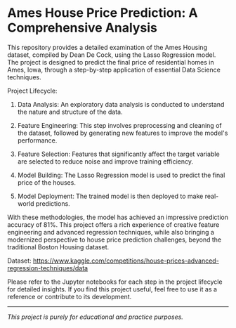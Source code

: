# Ames House Price Prediction: A Comprehensive Analysis

This repository provides a detailed examination of the Ames Housing dataset, compiled by Dean De Cock, using the Lasso Regression model. The project is designed to predict the final price of residential homes in Ames, Iowa, through a step-by-step application of essential Data Science techniques.

Project Lifecycle:

  1. Data Analysis: An exploratory data analysis is conducted to understand the nature and structure of the data.

  2. Feature Engineering: This step involves preprocessing and cleaning of the dataset, followed by generating new features to improve the model's performance.

  3. Feature Selection: Features that significantly affect the target variable are selected to reduce noise and improve training efficiency.

  4. Model Building: The Lasso Regression model is used to predict the final price of the houses.
  
  5. Model Deployment: The trained model is then deployed to make real-world predictions.

With these methodologies, the model has achieved an impressive prediction accuracy of 81%. This project offers a rich experience of creative feature engineering and advanced regression techniques, while also bringing a modernized perspective to house price prediction challenges, beyond the traditional Boston Housing dataset.

Dataset: https://www.kaggle.com/competitions/house-prices-advanced-regression-techniques/data

Please refer to the Jupyter notebooks for each step in the project lifecycle for detailed insights. If you find this project useful, feel free to use it as a reference or contribute to its development.

---------



_This project is purely for educational and practice purposes._
